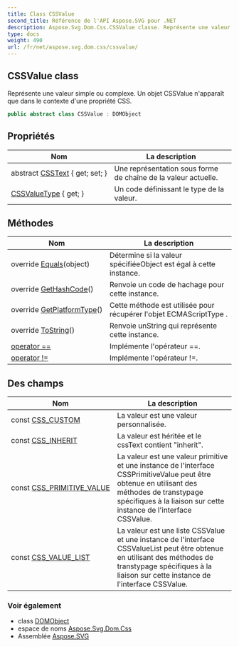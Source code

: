 ```yaml
---
title: Class CSSValue
second_title: Référence de l'API Aspose.SVG pour .NET
description: Aspose.Svg.Dom.Css.CSSValue classe. Représente une valeur simple ou complexe. Un objet CSSValue napparaît que dans le contexte dune propriété CSS.
type: docs
weight: 490
url: /fr/net/aspose.svg.dom.css/cssvalue/
---
```

## CSSValue class

Représente une valeur simple ou complexe. Un objet CSSValue n'apparaît que dans le contexte d'une propriété CSS.

```csharp
public abstract class CSSValue : DOMObject
```

## Propriétés

| Nom | La description |
| --- | --- |
| abstract [CSSText](../../aspose.svg.dom.css/cssvalue/csstext/) { get; set; } | Une représentation sous forme de chaîne de la valeur actuelle. |
| [CSSValueType](../../aspose.svg.dom.css/cssvalue/cssvaluetype/) { get; } | Un code définissant le type de la valeur. |

## Méthodes

| Nom | La description |
| --- | --- |
| override [Equals](../../aspose.svg.dom.css/cssvalue/equals/)(object) | Détermine si la valeur spécifiéeObject est égal à cette instance. |
| override [GetHashCode](../../aspose.svg.dom.css/cssvalue/gethashcode/)() | Renvoie un code de hachage pour cette instance. |
| override [GetPlatformType](../../aspose.svg.dom.css/cssvalue/getplatformtype/)() | Cette méthode est utilisée pour récupérer l'objet ECMAScriptType . |
| override [ToString](../../aspose.svg.dom.css/cssvalue/tostring/)() | Renvoie unString qui représente cette instance. |
| [operator ==](../../aspose.svg.dom.css/cssvalue/op_equality/) | Implémente l'opérateur ==. |
| [operator !=](../../aspose.svg.dom.css/cssvalue/op_inequality/) | Implémente l'opérateur !=. |

## Des champs

| Nom | La description |
| --- | --- |
| const [CSS_CUSTOM](../../aspose.svg.dom.css/cssvalue/css_custom/) | La valeur est une valeur personnalisée. |
| const [CSS_INHERIT](../../aspose.svg.dom.css/cssvalue/css_inherit/) | La valeur est héritée et le cssText contient "inherit". |
| const [CSS_PRIMITIVE_VALUE](../../aspose.svg.dom.css/cssvalue/css_primitive_value/) | La valeur est une valeur primitive et une instance de l'interface CSSPrimitiveValue peut être obtenue en utilisant des méthodes de transtypage spécifiques à la liaison sur cette instance de l'interface CSSValue. |
| const [CSS_VALUE_LIST](../../aspose.svg.dom.css/cssvalue/css_value_list/) | La valeur est une liste CSSValue et une instance de l'interface CSSValueList peut être obtenue en utilisant des méthodes de transtypage spécifiques à la liaison sur cette instance de l'interface CSSValue. |

### Voir également

* class [DOMObject](../../aspose.svg.dom/domobject/)
* espace de noms [Aspose.Svg.Dom.Css](../../aspose.svg.dom.css/)
* Assemblée [Aspose.SVG](../../)



